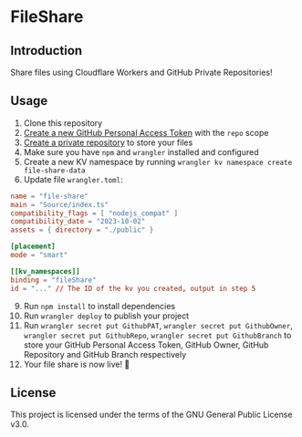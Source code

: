 # FileShare

## Introduction

Share files using Cloudflare Workers and GitHub Private Repositories!

## Usage

1. Clone this repository
2. [Create a new GitHub Personal Access Token](https://github.com/settings/tokens/new) with the `repo` scope
3. [Create a private repository](https://github.com/new?name=FileShare-Data&description=Store%20data%20for%20FileShare&visibility=private) to store your files
4. Make sure you have `npm` and `wrangler` installed and configured
5. Create a new KV namespace by running `wrangler kv namespace create file-share-data`
6. Update file `wrangler.toml`:

```toml
name = "file-share"
main = "Source/index.ts"
compatibility_flags = [ "nodejs_compat" ]
compatibility_date = "2023-10-02"
assets = { directory = "./public" }

[placement]
mode = "smart"

[[kv_namespaces]]
binding = "fileShare"
id = "..." // The ID of the kv you created, output in step 5
```

9. Run `npm install` to install dependencies
10. Run `wrangler deploy` to publish your project
11. Run `wrangler secret put GithubPAT`, `wrangler secret put GithubOwner`, `wrangler secret put GithubRepo`, `wrangler secret put GithubBranch` to store your GitHub Personal Access Token, GitHub Owner, GitHub Repository and GitHub Branch respectively
12. Your file share is now live! 🎉

## License

This project is licensed under the terms of the GNU General Public License v3.0.
